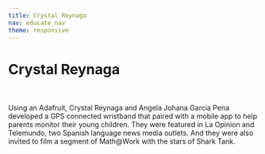 ```yaml
---
title: Crystal Reynaga
nav: educate_nav
theme: responsive
---
```


<a id="top"></a>

# Crystal Reynaga

<br/>
<br/>
Using an Adafruit, Crystal Reynaga and Angela Johana Garcia Pena developed a GPS connected wristband that paired with a mobile app to help parents monitor their young children. They were featured in La Opinion and Telemundo, two Spanish language news media outlets. And they were also invited to film a segment of Math@Work with the stars of Shark Tank.